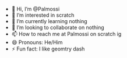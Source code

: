 - 👋 Hi, I’m @Palmossi
- 👀 I’m interested in scratch
- 🌱 I’m currently learning nothing
- 💞️ I’m looking to collaborate on nothing
- 📫 How to reach me at Palmossi on scratch ig
- 😄 Pronouns: He/Him
- ⚡ Fun fact: I like geomtry dash

<!---
Palmossi/Palmossi is a ✨ special ✨ repository because its `README.md` (this file) appears on your GitHub profile.
You can click the Preview link to take a look at your changes.
--->
